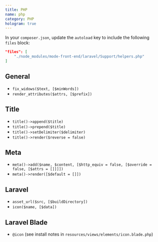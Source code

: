 ```yaml
---
title: PHP
name: php
category: PHP
hologram: true
---
```

In your `composer.json`, update the `autoload` key to include the following `files` block:

```json
"files": [
    "./node_modules/mode-front-end/laravel/Support/helpers.php"
]
```

## General

- `fix_widows($text, [$minWords])`
- `render_attributes($attrs, [$prefix])`

## Title
- `title()->append($title)`
- `title()->prepend($title)`
- `title()->setDelimiter($delimiter)`
- `title()->render($reverse = false)`

## Meta
- `meta()->add($name, $content, [$http_equiv = false, [$override = false, [$attrs = []]]])`
- `meta()->render([$default = []])`

## Laravel

- `asset_url($src, [$buildDirectory])`
- `icon($name, [$data])`

## Laravel Blade

- `@icon` (see install notes in `resources/views/elements/icon.blade.php`)
